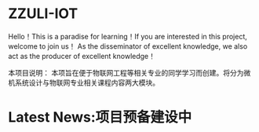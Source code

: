 # ZZULI-IOT
Hello！This is a paradise for learning！If you are interested in this project, welcome to join us！
As the disseminator of excellent knowledge, we also act as the producer of excellent knowledge！

本项目说明：
本项旨在便于物联网工程等相关专业的同学学习而创建。将分为微机系统设计与物联网专业相关课程内容两大模块。

Latest News:项目预备建设中
==============================================================

